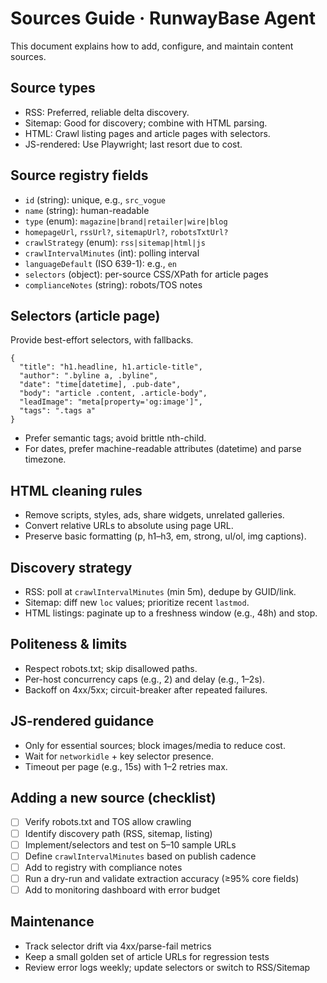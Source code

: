 # Sources Guide · RunwayBase Agent

This document explains how to add, configure, and maintain content sources.

## Source types
- RSS: Preferred, reliable delta discovery.
- Sitemap: Good for discovery; combine with HTML parsing.
- HTML: Crawl listing pages and article pages with selectors.
- JS-rendered: Use Playwright; last resort due to cost.

## Source registry fields
- `id` (string): unique, e.g., `src_vogue`
- `name` (string): human-readable
- `type` (enum): `magazine|brand|retailer|wire|blog`
- `homepageUrl`, `rssUrl?`, `sitemapUrl?`, `robotsTxtUrl?`
- `crawlStrategy` (enum): `rss|sitemap|html|js`
- `crawlIntervalMinutes` (int): polling interval
- `languageDefault` (ISO 639-1): e.g., `en`
- `selectors` (object): per-source CSS/XPath for article pages
- `complianceNotes` (string): robots/TOS notes

## Selectors (article page)
Provide best-effort selectors, with fallbacks.
```
{
  "title": "h1.headline, h1.article-title",
  "author": ".byline a, .byline",
  "date": "time[datetime], .pub-date",
  "body": "article .content, .article-body",
  "leadImage": "meta[property='og:image']",
  "tags": ".tags a"
}
```
- Prefer semantic tags; avoid brittle nth-child.
- For dates, prefer machine-readable attributes (datetime) and parse timezone.

## HTML cleaning rules
- Remove scripts, styles, ads, share widgets, unrelated galleries.
- Convert relative URLs to absolute using page URL.
- Preserve basic formatting (p, h1–h3, em, strong, ul/ol, img captions).

## Discovery strategy
- RSS: poll at `crawlIntervalMinutes` (min 5m), dedupe by GUID/link.
- Sitemap: diff new `loc` values; prioritize recent `lastmod`.
- HTML listings: paginate up to a freshness window (e.g., 48h) and stop.

## Politeness & limits
- Respect robots.txt; skip disallowed paths.
- Per-host concurrency caps (e.g., 2) and delay (e.g., 1–2s).
- Backoff on 4xx/5xx; circuit-breaker after repeated failures.

## JS-rendered guidance
- Only for essential sources; block images/media to reduce cost.
- Wait for `networkidle` + key selector presence.
- Timeout per page (e.g., 15s) with 1–2 retries max.

## Adding a new source (checklist)
- [ ] Verify robots.txt and TOS allow crawling
- [ ] Identify discovery path (RSS, sitemap, listing)
- [ ] Implement/selectors and test on 5–10 sample URLs
- [ ] Define `crawlIntervalMinutes` based on publish cadence
- [ ] Add to registry with compliance notes
- [ ] Run a dry-run and validate extraction accuracy (≥95% core fields)
- [ ] Add to monitoring dashboard with error budget

## Maintenance
- Track selector drift via 4xx/parse-fail metrics
- Keep a small golden set of article URLs for regression tests
- Review error logs weekly; update selectors or switch to RSS/Sitemap